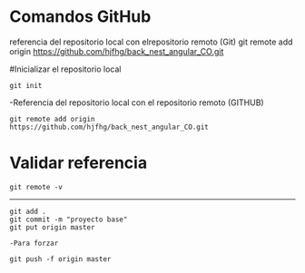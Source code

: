 # Comandos GitHub
referencia del repositorio local con elrepositorio remoto (Git)
git remote add origin https://github.com/hjfhg/back_nest_angular_CO.git

#Inicializar el repositorio local

```
git init
```
-Referencia del repositorio local con el repositorio remoto (GITHUB)
```
git remote add origin
https://github.com/hjfhg/back_nest_angular_CO.git
```

# Validar referencia
```
git remote -v
```
-----------------------------
```
git add .
git commit -m "proyecto base"
git put origin master
```
```
-Para forzar

git push -f origin master
```